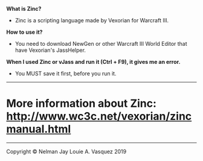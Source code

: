 **What is Zinc?**
 - Zinc is a scripting language made by Vexorian for Warcraft III.
 
**How to use it?**
 - You need to download NewGen or other Warcraft III World Editor that have Vexorian's JassHelper.
 
**When I used Zinc or vJass and run it (Ctrl + F9), it gives me an error.**
 - You MUST save it first, before you run it. 

---

# More information about Zinc: http://www.wc3c.net/vexorian/zincmanual.html

---

Copyright © Nelman Jay Louie A. Vasquez 2019
